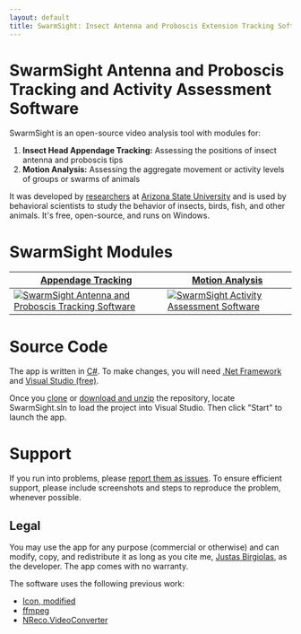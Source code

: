 ```yaml
---
layout: default
title: SwarmSight: Insect Antenna and Proboscis Extension Tracking Software
---
```


# SwarmSight Antenna and Proboscis Tracking and Activity Assessment Software

SwarmSight is an open-source video analysis tool with modules for:

 1. **Insect Head Appendage Tracking:** Assessing the positions of insect antenna and proboscis tips
 2. **Motion Analysis:** Assessing the aggregate movement or activity levels of groups or swarms of animals
 
 It was developed by [researchers](https://iconlab.asu.edu/) at [Arizona State University](https://www.asu.edu/) and is used by behavioral scientists to study the behavior of insects, birds, fish, and other animals. It's free, open-source, and runs on Windows. 

# SwarmSight Modules

| [Appendage Tracking](AppendageTracking.md) | [Motion Analysis](MotionAnalysis.md) |
|---------|---------|
| [<img alt="SwarmSight Antenna and Proboscis Tracking Software" src="https://raw.githubusercontent.com/justasb/SwarmSight/master/Screenshots/AntennaTracking.JPG">](AppendageTracking.md) | [<img alt="SwarmSight Activity Assessment Software" src="https://raw.githubusercontent.com/justasb/SwarmSight/master/Screenshots/Main.JPG">](MotionAnalysis.md) | 

# Source Code

The app is written in [C#](https://en.wikipedia.org/wiki/C_Sharp_%28programming_language%29). To make changes, you will need [.Net Framework](https://www.microsoft.com/net) and [Visual Studio (free)](https://www.visualstudio.com/products/visual-studio-community-vs).

Once you [clone](https://github.com/JustasB/SwarmSight) or [download and unzip](https://github.com/JustasB/SwarmSight/archive/master.zip) the repository, locate SwarmSight.sln to load the project into Visual Studio. Then click "Start" to launch the app.

# Support

If you run into problems, please [report them as issues](https://github.com/justasb/SwarmSight/issues). To ensure efficient support, please include screenshots and steps to reproduce the problem, whenever possible.

## Legal

You may use the app for any purpose (commercial or otherwise) and can modify, copy, and redistribute it as long as you cite me, [Justas Birgiolas](https://www.linkedin.com/in/justasbirgiolas/), as the developer. The app comes with no warranty. 

The software uses the following previous work:
 - [Icon, modified](https://commons.wikimedia.org/wiki/File:Eye_of_Horus.svg) 
 - [ffmpeg](https://www.ffmpeg.org/)
 - [NReco.VideoConverter](https://www.nrecosite.com/video_converter_net.aspx)
